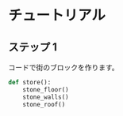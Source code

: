 # チュートリアル

## ステップ 1
コードで街のブロックを作ります。

```python
def store():
    stone_floor()
    stone_walls()
    stone_roof()
```